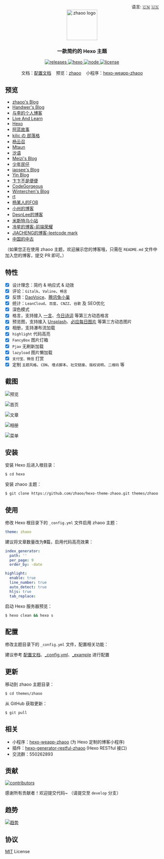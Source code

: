 <div align="right">
  语言:
  <a title="简体中文" href="https://github.com/zhaoo/hexo-theme-zhaoo/blob/master/README.md">🇨🇳</a>
  <a title="English" href="https://github.com/zhaoo/hexo-theme-zhaoo/blob/master/README_EN.md">🇺🇸</a>
</div>

<div align="center">
  <a href="https://github.com/zhaoo/hexo-theme-zhaoo/" target="_blank" rel="noopener noreferrer">
    <img src="./source/images/icons/zhaoo-logo.png" alt="zhaoo logo" width="100">
  </a>
</div>

<h3 align="center">一款简约的 Hexo 主题</h3>  

<div align="center">
  <a href="https://github.com/zhaoo/hexo-theme-zhaoo/releases" target="_blank" rel="noopener noreferrer">
    <img alt="releases" src="https://img.shields.io/badge/releases-v2.0.0-blue.svg?style=flat-square&longCache=true">
  </a>
  <a href="https://hexo.io" target="_blank" rel="noopener noreferrer">
    <img alt="hexo" src="https://img.shields.io/badge/hexo-%3E=4.0.0-blue.svg?style=flat-square&logo=hexo&longCache=true">
  </a>
  <a href="https://nodejs.org" target="_blank" rel="noopener noreferrer">
    <img alt="node" src="https://img.shields.io/badge/node-%3E=10.9.0-green.svg?style=flat-square&logo=Node.js&longCache=true">
  </a>
  <a href="(https://github.com/zhaoo/hexo-theme-zhaoo/blob/master/LICENSE" target="_blank" rel="noopener noreferrer">
    <img alt="license" src="https://img.shields.io/badge/license-MIT-green.svg?style=flat-square&longCache=true">
  </a>
</div>

<br/>

<div align="center">
  文档：<a href="https://www.izhaoo.com/2020/05/05/hexo-theme-zhaoo-doc/" target="_blank" rel="noopener noreferrer">配置文档</a>&nbsp;&nbsp;&nbsp;&nbsp;预览：<a href="https://www.izhaoo.com/" target="_blank" rel="noopener noreferrer">zhaoo</a>&nbsp;&nbsp;&nbsp;&nbsp;小程序：<a href="https://github.com/zhaoo/hexo-weapp-zhaoo" target="_blank" rel="noopener noreferrer">hexo-weapp-zhaoo</a>
</div>

## 预览

- [zhaoo's Blog](https://www.izhaoo.com)
- [Handwer's Blog](https://blog.handwer-std.top/)
- [与李的个人博客](https://blog.javayuli.cn)
- [Live And Learn](https://kangshitao.github.io/)
- [Hexo](https://www.actor360.xyz/)
- [阿蓝故事](https://blog.zhangxiaocai.cn/)
- [kilic の 部落格](https://kilicmu.github.io/)
- [杨云召](https://flywith24.gitee.io/)
- [Mtaun](https://mtaun.top/)
- [汐语](https://xywangb.cn/)
- [Meizi's Blog](http://www.meizia.net/)
- [少年民仔](https://www.feminzai.com/)
- [iaosee's Blog](https://www.iaosee.com/)
- [Yin Blog](http://xuzhimo.top/)
- [卞卞不是便便](https://www.bianxr.com/)
- [CodeGorgeous](https://codegorgeous.github.io/)
- [Winterchen's Blog](https://blog.winterchen.com/)
- [rt](https://rt95.gitee.io)
- [杨某人的FOB](http://www.yzpdot.com/)
- [小州的博客](http://xiaozhoujun.gitee.io/)
- [DesnLee的博客](https://www.desnlee.com/)
- [米斯特乌小站](https://m.wuzhiping.top/)
- [冷星的博客-前端荣耀](https://lengxing.club)
- [JIACHENG的博客-leetcode mark](https://leetcode-mark.herokuapp.com/index.html)
- [中国的中古](https://medieval-china.club/)

（如果您正在使用 zhaoo 主题，欢迎展示您的博客哦，只需在 `README.md` 文件中加入您的博客，提交 PR 即可。）

## 特性

- [x] 设计理念：简约 & 响应式 & 动效
- [x] 评论：`Gitalk`、`Valine`、`畅言`
- [x] 反馈：[DaoVoice](http://www.daovoice.io/)、[腾讯兔小巢](https://txc.qq.com/)
- [x] 统计：`LeanCloud`、`百度`、`CNZZ`、`谷歌` 及 SEO优化
- [x] 深色模式
- [x] 格言，支持接入 [一言](https://hitokoto.cn/)、[今日诗词](https://www.jinrishici.com/) 等第三方动态格言
- [x] 预览图，支持接入 [Unsplash](https://unsplash.com/)、[必应每日图片](https://cn.bing.com/) 等第三方动态图片
- [x] 相册，支持瀑布流加载
- [x] `highlight` 代码高亮
- [x] `FancyBox` 图片灯箱
- [x] `Pjax` 无刷新加载
- [x] `lazyload` 图片懒加载
- [x] `支付宝、微信` 打赏
- [x] 定制 `主题风格`、`CDN`、`埋点脚本`、`社交链接`、`版权说明`、`二维码` 等

## 截图

![预览](./screenshots/preview.png)

![首页](./screenshots/index.png)

![文章](./screenshots/article.png)

![相册](./screenshots/galleries.png)

![菜单](./screenshots/menu.png)

## 安装

安装 Hexo 后进入根目录：

```bash
$ cd hexo
```

安装 zhaoo 主题：

```bash
$ git clone https://github.com/zhaoo/hexo-theme-zhaoo.git themes/zhaoo
```

## 使用

修改 Hexo 根目录下的 `_config.yml` 文件启用 zhaoo 主题：

```yml
theme: zhaoo
```

建议将文章数量改为**9**篇，启用代码高亮效果：

```yml
index_generator:
  path: ''
  per_page: 9
  order_by: -date

highlight:
  enable: true
  line_number: true
  auto_detect: true
  hljs: true
  tab_replace:
```

启动 Hexo 服务器预览：

```bash
$ hexo clean && hexo s
```

## 配置

修改主题目录下的 `_config.yml` 文件，配置相关功能：

建议参考 [配置文档](https://www.izhaoo.com/2020/05/05/hexo-theme-zhaoo-doc/)、[_config.yml](https://github.com/zhaoo/hexo-theme-zhaoo/blob/master/_config.yml)、[_example](https://github.com/zhaoo/hexo-theme-zhaoo/tree/master/_example) 进行配置

## 更新

移动到 zhaoo 主题目录：

```bash
$ cd themes/zhaoo
```

从 GitHub 获取更新：

```bash
$ git pull
```

## 相关

* 小程序：[hexo-weapp-zhaoo](https://github.com/zhaoo/hexo-weapp-zhaoo) (为 Hexo 定制的博客小程序)
* 插件：[hexo-generator-restful-zhaoo](https://github.com/zhaoo/hexo-generator-restful-zhaoo) (Hexo RESTful 接口)
* 交流群：550262893

## 贡献

[![contributors](https://opencollective.com/hexo-theme-zhaoo/contributors.svg?button=false)](https://github.com/zhaoo/hexo-theme-zhaoo/graphs/contributors)

感谢所有贡献者！欢迎提交代码~ （请提交至 `develop` 分支）

## 趋势

[![趋势](https://starchart.cc/zhaoo/hexo-theme-zhaoo.svg)](https://starchart.cc/zhaoo/hexo-theme-zhaoo)

## 协议

[MIT](https://github.com/zhaoo/hexo-theme-zhaoo/blob/master/LICENSE) License
